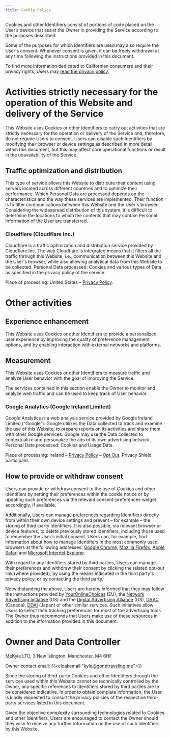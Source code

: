 ```yaml
---
title: Cookie Policy
---
```


Cookies and other Identifiers consist of portions of code placed on the User’s device that assist the Owner in providing the Service according to the purposes described.

Some of the purposes for which Identifiers are used may also require the User's consent. Whenever consent is given, it can be freely withdrawn at any time following the instructions provided in this document.

To find more information dedicated to Californian consumers and their privacy rights, Users may [read the privacy policy](/privacy-policy/).

# Activities strictly necessary for the operation of this Website and delivery of the Service

This Website uses Cookies or other Identifiers to carry out activities that are strictly necessary for the operation or delivery of the Service and, therefore, do not require Users to consent. Users can disable such Identifiers by modifying their browser or device settings as described in more detail within this document, but this may affect core operational functions or result in the unavailability of the Service.


## Traffic optimization and distribution

This type of service allows this Website to distribute their content using servers located across different countries and to optimize their performance.
Which Personal Data are processed depends on the characteristics and the way these services are implemented. Their function is to filter communications between this Website and the User's browser.
Considering the widespread distribution of this system, it is difficult to determine the locations to which the contents that may contain Personal Information of the User are transferred.

### Cloudflare (Cloudflare Inc.)
Cloudflare is a traffic optimization and distribution service provided by Cloudflare Inc.
The way Cloudflare is integrated means that it filters all the traffic through this Website, i.e., communication between this Website and the User's browser, while also allowing analytical data from this Website to be collected.
Personal Data processed: Cookies and various types of Data as specified in the privacy policy of the service.

Place of processing: United States – [Privacy Policy](https://www.cloudflare.com/privacypolicy/).

# Other activities


## Experience enhancement

This Website uses Cookies or other Identifiers to provide a personalized user experience by improving the quality of preference management options, and by enabling interaction with external networks and platforms.

<!--Google Site Search-->

## Measurement
This Website uses Cookies or other Identifiers to measure traffic and analyze User behavior with the goal of improving the Service.

The services contained in this section enable the Owner to monitor and analyze web traffic and can be used to keep track of User behavior.

### Google Analytics (Google Ireland Limited)
Google Analytics is a web analysis service provided by Google Ireland Limited (“Google”). Google utilizes the Data collected to track and examine the use of this Website, to prepare reports on its activities and share them with other Google services.
Google may use the Data collected to contextualize and personalize the ads of its own advertising network.
Personal Data processed: Cookies and Usage Data.

Place of processing: Ireland – [Privacy Policy](https://policies.google.com/privacy) – [Opt Out](https://tools.google.com/dlpage/gaoptout?hl=en). Privacy Shield participant.


## How to provide or withdraw consent
Users can provide or withdraw consent to the use of Cookies and other Identifiers by setting their preferences within the cookie notice or by updating such preferences via the relevant consent-preferences widget accordingly, if available.

Additionally, Users can manage preferences regarding Identifiers directly from within their own device settings and prevent – for example – the storing of third-party Identifiers. It is also possible, via relevant browser or device features, to delete previously stored Identifiers, including those used to remember the User’s initial consent. Users can, for example, find information about how to manage Identifiers in the most commonly used browsers at the following addresses: [Google Chrome](https://support.google.com/chrome/answer/95647?hl=en&p=cpn_cookies), [Mozilla Firefox](https://support.mozilla.org/en-US/kb/enable-and-disable-cookies-website-preferences), [Apple Safari](https://support.apple.com/guide/safari/manage-cookies-and-website-data-sfri11471/) and [Microsoft Internet Explorer](http://windows.microsoft.com/en-us/windows-vista/block-or-allow-cookies).

With regard to any Identifiers stored by third parties, Users can manage their preferences and withdraw their consent by clicking the related opt-out link (where provided), by using the means indicated in the third party's privacy policy, or by contacting the third party.



Notwithstanding the above, Users are hereby informed that they may follow the instructions provided by [YourOnlineChoices](http://www.youronlinechoices.eu/) (EU), the [Network Advertising Initiative](https://www.networkadvertising.org/understanding-digital-advertising) (US) and the [Digital Advertising Alliance](https://www.aboutads.info/consumers/) (US), [DAAC](https://youradchoices.ca/understanding-online-advertising/) (Canada), [DDAI](http://www.ddai.info/optout) (Japan) or other similar services. Such initiatives allow Users to select their tracking preferences for most of the advertising tools. The Owner thus recommends that Users make use of these resources in addition to the information provided in this document.


# Owner and Data Controller

MeKyle LTD,
3 New Islington,
Manchester,
M4 6HF

Owner contact email: {{<cloakemail "kyle@gonetraveling.me">}}


Since the storing of third-party Cookies and other Identifiers through the services used within this Website cannot be technically controlled by the Owner, any specific references to Identifiers stored by third parties are to be considered indicative. In order to obtain complete information, the User is kindly requested to consult the privacy policies of the respective third-party services listed in this document.

Given the objective complexity surrounding technologies related to Cookies and other Identifiers, Users are encouraged to contact the Owner should they wish to receive any further information on the use of such Identifiers by this Website.